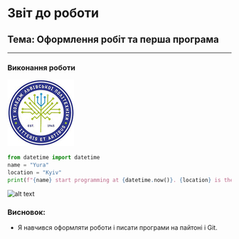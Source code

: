 # Звіт до роботи
## Тема: Оформлення робіт та перша програма
---
### Виконання роботи

![alt text](https://github.com/BobasB/it_college/raw/main/reports/pictures/logo-lit.jpg "ІТ Коледж")
```python
from datetime import datetime
name = "Yura"
location = "Kyiv"
print(f"{name} start programming at {datetime.now()}. {location} is the best city!")
```
![alt text](https://github.com/Yuriy-Starovoit/ObjectOrientedProgramuvanya/blob/main/pictures/Screenshot_1.png "1")

### Висновок: 
- Я навчився оформляти роботи і писати програми на пайтоні і Git.
